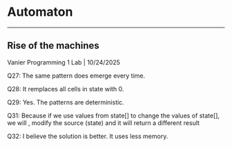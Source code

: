 # Automaton
---
Rise of the machines
---
Vanier Programming 1 Lab    | 10/24/2025


Q27: The same pattern does emerge every time.

Q28: It remplaces all cells in state with 0.

Q29: Yes. The patterns are deterministic.

Q31: Because if we use values from state[] to change the values of state[], we will , modify the source (state)  and it will return a different result

Q32: I believe the solution is better. It uses less memory.
